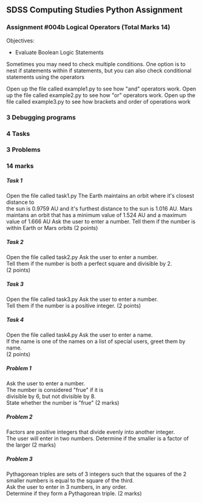 ## SDSS Computing Studies Python Assignment
### Assignment #004b Logical Operators (Total Marks 14)

Objectives:
* Evaluate Boolean Logic Statements

Sometimes you may need to check multiple conditions.  One option is to nest if statements
within if statements, but you can also check conditional statements using the operators 

Open up the file called example1.py to see how "and" operators work.
Open up the file called example2.py to see how "or" operators work.
Open up the file called example3.py to see how brackets and order of operations work

### 3 Debugging programs
### 4 Tasks
### 3 Problems
### 14 marks

##### Task 1
Open the file called task1.py
The Earth maintains an orbit where it's closest distance to  
the sun is 0.9759 AU and it's furthest distance to the sun is 
1.016 AU. 
Mars maintans an orbit that has a minimum value of 1.524 AU and
a maximum value of 1.666 AU
Ask the user to enter a number. 
Tell them if the number is within Earth or Mars orbits
(2 points) 

##### Task 2
Open the file called task2.py
Ask the user to enter a number. \
Tell them if the number is both a perfect square and divisible by 2.\
(2 points) 

##### Task 3
Open the file called task3.py
Ask the user to enter a number. \
Tell them if the number is a positive integer.
(2 points) 

##### Task 4
Open the file called task4.py
Ask the user to enter a name. \
If the name is one of the names on a list of special users, greet them by name. \
(2 points) 

##### Problem 1
Ask the user to enter a number. \
The number is considered "frue" if it is \
divisible by 6, but not divisible by 8. \
State whether the number is "frue"
(2 marks)

##### Problem 2
Factors are positive integers that divide evenly into another integer. \
The user will enter in two numbers.  Determine if the smaller is a factor 
of the larger
(2 marks)

##### Problem 3
Pythagorean triples are sets of 3 integers such that the squares of the
2 smaller numbers is equal to the square of the third. \
Ask the user to enter in 3 numbers, in any order. \
Determine if they form a Pythagorean triple.
(2 marks)






